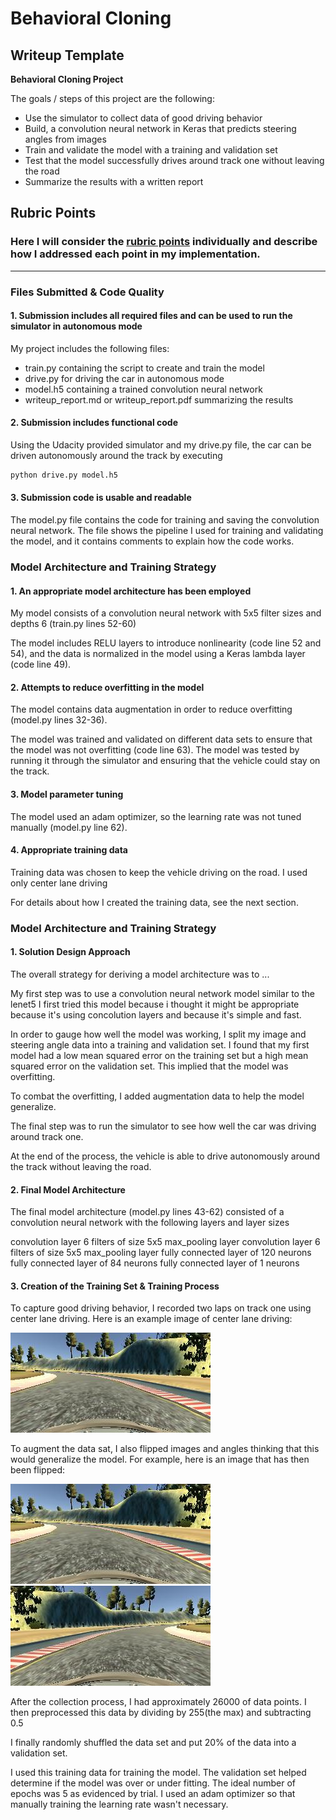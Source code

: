 # **Behavioral Cloning** 

## Writeup Template

**Behavioral Cloning Project**

The goals / steps of this project are the following:
* Use the simulator to collect data of good driving behavior
* Build, a convolution neural network in Keras that predicts steering angles from images
* Train and validate the model with a training and validation set
* Test that the model successfully drives around track one without leaving the road
* Summarize the results with a written report


[//]: # (Image References)

[image2]: ./examples/placeholder.png "Grayscaling"
[image7]: ./examples/placeholder_small.png "Flipped Image"

## Rubric Points
### Here I will consider the [rubric points](https://review.udacity.com/#!/rubrics/432/view) individually and describe how I addressed each point in my implementation.  

---
### Files Submitted & Code Quality

#### 1. Submission includes all required files and can be used to run the simulator in autonomous mode

My project includes the following files:
* train.py containing the script to create and train the model
* drive.py for driving the car in autonomous mode
* model.h5 containing a trained convolution neural network 
* writeup_report.md or writeup_report.pdf summarizing the results

#### 2. Submission includes functional code
Using the Udacity provided simulator and my drive.py file, the car can be driven autonomously around the track by executing 
```sh
python drive.py model.h5
```

#### 3. Submission code is usable and readable

The model.py file contains the code for training and saving the convolution neural network. The file shows the pipeline I used for training and validating the model, and it contains comments to explain how the code works.

### Model Architecture and Training Strategy

#### 1. An appropriate model architecture has been employed

My model consists of a convolution neural network with 5x5 filter sizes and depths 6 (train.py lines 52-60) 

The model includes RELU layers to introduce nonlinearity (code line 52 and 54), and the data is normalized in the model using a Keras lambda layer (code line 49). 

#### 2. Attempts to reduce overfitting in the model

The model contains data augmentation in order to reduce overfitting (model.py lines 32-36). 

The model was trained and validated on different data sets to ensure that the model was not overfitting (code line 63). The model was tested by running it through the simulator and ensuring that the vehicle could stay on the track.

#### 3. Model parameter tuning

The model used an adam optimizer, so the learning rate was not tuned manually (model.py line 62).

#### 4. Appropriate training data

Training data was chosen to keep the vehicle driving on the road. I used only center lane driving

For details about how I created the training data, see the next section. 

### Model Architecture and Training Strategy

#### 1. Solution Design Approach

The overall strategy for deriving a model architecture was to ...

My first step was to use a convolution neural network model similar to the lenet5 I first tried this model because i thought it might be appropriate because it's using concolution layers and because it's simple and fast.

In order to gauge how well the model was working, I split my image and steering angle data into a training and validation set. I found that my first model had a low mean squared error on the training set but a high mean squared error on the validation set. This implied that the model was overfitting. 

To combat the overfitting, I added augmentation data to help the model generalize.

The final step was to run the simulator to see how well the car was driving around track one.

At the end of the process, the vehicle is able to drive autonomously around the track without leaving the road.

#### 2. Final Model Architecture

The final model architecture (model.py lines 43-62) consisted of a convolution neural network with the following layers and layer sizes 

convolution layer 6 filters of size 5x5
max_pooling layer
convolution layer 6 filters of size 5x5
max_pooling layer
fully connected layer of 120 neurons
fully connected layer of 84 neurons
fully connected layer of 1 neurons


#### 3. Creation of the Training Set & Training Process

To capture good driving behavior, I recorded two laps on track one using center lane driving. Here is an example image of center lane driving:

![alt text][image2]



To augment the data sat, I also flipped images and angles thinking that this would generalize the model. For example, here is an image that has then been flipped:

![alt text][image2]
![alt text][image7]


After the collection process, I had approximately 26000 of data points. I then preprocessed this data by dividing by 255(the max) and subtracting 0.5


I finally randomly shuffled the data set and put 20% of the data into a validation set. 

I used this training data for training the model. The validation set helped determine if the model was over or under fitting. The ideal number of epochs was 5 as evidenced by trial. I used an adam optimizer so that manually training the learning rate wasn't necessary.

